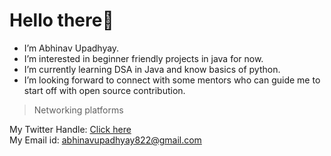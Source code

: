 # Hello there👋

- I’m Abhinav Upadhyay.
- I’m interested in beginner friendly projects in java for now.
- I’m currently learning DSA in Java and know basics of python.
- I’m looking forward to connect with some mentors who can guide me to start off with open source contribution.

>Networking platforms

My Twitter Handle: 
[Click here](https://twitter.com/Abhinavsacc)<br>
My Email id:
abhinavupadhyay822@gmail.com<br>


<!---
Abhinav-Upadhyay03/Abhinav-Upadhyay03 is a ✨ special ✨ repository because its `README.md` (this file) appears on your GitHub profile.
You can click the Preview link to take a look at your changes.
--->
